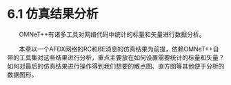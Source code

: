 # 6.1 仿真结果分析

&#160; &#160; &#160; &#160;OMNeT++有诸多工具对网络代码中统计的标量和矢量进行数据分析。

&#160; &#160; &#160; &#160;本章以一个AFDX网络的RC和BE消息的仿真结果为前提，依赖OMNeT++自带的工具集对这些结果进行分析，重点主要放在如何设置需要统计的标量和矢量？如何对最后的仿真结果进行操作得到我们想要的散点图、直方图等其他便于分析的数据图形。
